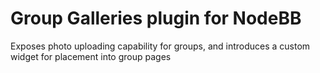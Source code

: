 # Group Galleries plugin for NodeBB

Exposes photo uploading capability for groups, and introduces a custom widget for placement into group pages